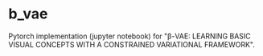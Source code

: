 # b_vae

Pytorch implementation (jupyter notebook) for "β-VAE: LEARNING BASIC VISUAL CONCEPTS WITH A CONSTRAINED VARIATIONAL FRAMEWORK".


